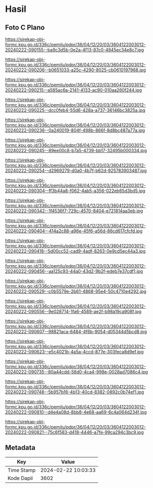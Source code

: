 # Hasil

## Foto C Plano

https://sirekap-obj-formc.kpu.go.id/336c/pemilu/pdpr/36/04/12/20/03/3604122003012-20240222-090155--ba9c3d5b-0e2a-4f13-87c0-4845ec34e8c7.jpg

https://sirekap-obj-formc.kpu.go.id/336c/pemilu/pdpr/36/04/12/20/03/3604122003012-20240222-090206--b0651033-a25c-4290-8025-cb0610197968.jpg

https://sirekap-obj-formc.kpu.go.id/336c/pemilu/pdpr/36/04/12/20/03/3604122003012-20240222-090215--a585ac6a-2141-4133-ac90-010aa260f244.jpg

https://sirekap-obj-formc.kpu.go.id/336c/pemilu/pdpr/36/04/12/20/03/3604122003012-20240222-090225--dcc0feb4-55d6-428a-a737-36146bc3825a.jpg

https://sirekap-obj-formc.kpu.go.id/336c/pemilu/pdpr/36/04/12/20/03/3604122003012-20240222-090236--0a240019-804f-498b-866f-8d8bc487a77a.jpg

https://sirekap-obj-formc.kpu.go.id/336c/pemilu/pdpr/36/04/12/20/03/3604122003012-20240222-090245--89ee00c8-b7a5-4739-bb17-32495b000334.jpg

https://sirekap-obj-formc.kpu.go.id/336c/pemilu/pdpr/36/04/12/20/03/3604122003012-20240222-090254--d2969279-d0a0-4b7f-b62d-925783903487.jpg

https://sirekap-obj-formc.kpu.go.id/336c/pemilu/pdpr/36/04/12/20/03/3604122003012-20240222-090304--ff3b44a8-f062-4ab5-a356-022eb65d3bd5.jpg

https://sirekap-obj-formc.kpu.go.id/336c/pemilu/pdpr/36/04/12/20/03/3604122003012-20240222-090342--1f4536f7-729c-4570-8404-e721814aa3eb.jpg

https://sirekap-obj-formc.kpu.go.id/336c/pemilu/pdpr/36/04/12/20/03/3604122003012-20240222-090404--414a2c88-a96e-45f6-a56d-86cd617cfcfd.jpg

https://sirekap-obj-formc.kpu.go.id/336c/pemilu/pdpr/36/04/12/20/03/3604122003012-20240222-090418--5d00cc52-cad9-4adf-8263-0e9cd5ec44a3.jpg

https://sirekap-obj-formc.kpu.go.id/336c/pemilu/pdpr/36/04/12/20/03/3604122003012-20240222-090456--aa125c93-44a0-43d2-9b2f-edeb7e37cdf1.jpg

https://sirekap-obj-formc.kpu.go.id/336c/pemilu/pdpr/36/04/12/20/03/3604122003012-20240222-090529--c0b5579e-2b61-4868-95e4-50c4710e4292.jpg

https://sirekap-obj-formc.kpu.go.id/336c/pemilu/pdpr/36/04/12/20/03/3604122003012-20240222-090556--9e028714-1fa6-4589-ae2f-b98a19ca908f.jpg

https://sirekap-obj-formc.kpu.go.id/336c/pemilu/pdpr/36/04/12/20/03/3604122003012-20240222-090607--98821aca-6484-4f6b-9054-d05344d5bcd8.jpg

https://sirekap-obj-formc.kpu.go.id/336c/pemilu/pdpr/36/04/12/20/03/3604122003012-20240222-090623--e5c4021b-4a5a-4ccd-877e-303feca8d9ef.jpg

https://sirekap-obj-formc.kpu.go.id/336c/pemilu/pdpr/36/04/12/20/03/3604122003012-20240222-090735--80a44cdd-56d0-4ca4-998e-0028ad7086c4.jpg

https://sirekap-obj-formc.kpu.go.id/336c/pemilu/pdpr/36/04/12/20/03/3604122003012-20240222-090748--5b957b16-4b13-40cd-8382-0892c0b74ef1.jpg

https://sirekap-obj-formc.kpu.go.id/336c/pemilu/pdpr/36/04/12/20/03/3604122003012-20240222-090810--d4e4a08d-8bb8-4e68-aa69-6c4a064d234f.jpg

https://sirekap-obj-formc.kpu.go.id/336c/pemilu/pdpr/36/04/12/20/03/3604122003012-20240222-090821--75c6f583-d418-4446-a7fe-99ca294c3bc9.jpg


## Metadata

| Key        | Value               |
| ---------- | ------------------- |
| Time Stamp | 2024-02-22 10:03:33 |
| Kode Dapil | 3602                |



